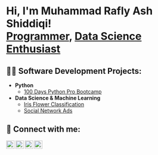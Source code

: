 <h1>Hi, I'm Muhammad Rafly Ash Shiddiqi! <br/><a href="https://github.com/Einrafh">Programmer</a>, <a href="https://www.linkedin.com/in/einrafh">Data Science Enthusiast</a></h1>

<h2>👨‍💻 Software Development Projects:</h2>

- <b>Python</b>
  - [100 Days Python Pro Bootcamp](https://github.com/Einrafh/100-Days-Python-Pro-Bootcamp)
- <b>Data Science & Machine Learning</b>
  - [Iris Flower Classification](https://github.com/Einrafh/Iris-Flower-Classification)
  - [Social Network Ads](https://github.com/Einrafh/Social-Network-Ads)

<h2> 🤳 Connect with me:</h2>

[<img align="left" alt="Einrafh | YouTube" width="22px" src="https://cdn.jsdelivr.net/npm/simple-icons@v3/icons/youtube.svg" />][youtube]
[<img align="left" alt="Einrafh | Twitter" width="22px" src="https://cdn.jsdelivr.net/npm/simple-icons@v3/icons/twitter.svg" />][twitter]
[<img align="left" alt="Einrafh | LinkedIn" width="22px" src="https://cdn.jsdelivr.net/npm/simple-icons@v3/icons/linkedin.svg" />][linkedin]
[<img align="left" alt="Einrafh | Instagram" width="22px" src="https://cdn.jsdelivr.net/npm/simple-icons@v3/icons/instagram.svg" />][instagram]

[twitter]: https://twitter.com/einrafh
[youtube]: https://www.youtube.com/c/einrafh
[instagram]: https://www.instagram.com/einrafh
[linkedin]: https://linkedin.com/in/einrafh

<!--
**Einrafh/Einrafh** is a ✨ _special_ ✨ repository because its `README.md` (this file) appears on your GitHub profile.

Here are some ideas to get you started:

- 🔭 I’m currently working on ...
- 🌱 I’m currently learning ...
- 👯 I’m looking to collaborate on ...
- 🤔 I’m looking for help with ...
- 💬 Ask me about ...
- 📫 How to reach me: ...
- 😄 Pronouns: ...
- ⚡ Fun fact: ...
-->
